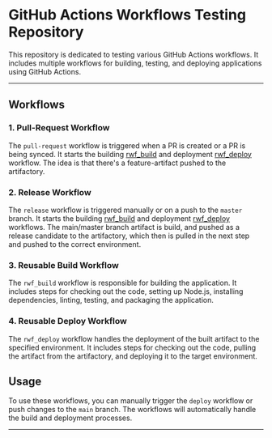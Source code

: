 # GitHub Actions Workflows Testing Repository

This repository is dedicated to testing various GitHub Actions workflows. It includes multiple workflows for building, testing, and deploying applications using GitHub Actions.

---

## Workflows

### 1. Pull-Request Workflow

The `pull-request` workflow is triggered when a PR is created or a PR is being synced. It starts the building [rwf_build](.github/workflows/rwf_build.yml) and deployment [rwf_deploy](.github/workflows/rwf_deploys.yml) workflow. The idea is that there's a feature-artifact pushed to the artifactory. 

### 2. Release Workflow

The `release` workflow is triggered manually or on a push to the `master` branch. It starts the building [rwf_build](.github/workflows/rwf_build.yml) and deployment [rwf_deploy](.github/workflows/rwf_deploys.yml) workflows. The main/master branch artifact is build, and pushed as a release candidate to the artifactory, which then is pulled in the next step and pushed to the correct environment.

### 3. Reusable Build Workflow

The `rwf_build` workflow is responsible for building the application. It includes steps for checking out the code, setting up Node.js, installing dependencies, linting, testing, and packaging the application.

### 4. Reusable Deploy Workflow

The `rwf_deploy` workflow handles the deployment of the built artifact to the specified environment. It includes steps for checking out the code, pulling the artifact from the artifactory, and deploying it to the target environment.

## Usage

To use these workflows, you can manually trigger the `deploy` workflow or push changes to the `main` branch. The workflows will automatically handle the build and deployment processes.

---
